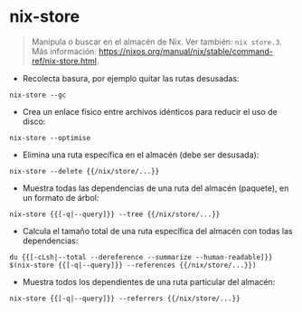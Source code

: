 # nix-store

> Manipula o buscar en el almacén de Nix.
> Ver también: `nix store.3`.
> Más información: <https://nixos.org/manual/nix/stable/command-ref/nix-store.html>.

- Recolecta basura, por ejemplo quitar las rutas desusadas:

`nix-store --gc`

- Crea un enlace físico entre archivos idénticos para reducir el uso de disco:

`nix-store --optimise`

- Elimina una ruta específica en el almacén (debe ser desusada):

`nix-store --delete {{/nix/store/...}}`

- Muestra todas las dependencias de una ruta del almacén (paquete), en un formato de árbol:

`nix-store {{[-q|--query]}} --tree {{/nix/store/...}}`

- Calcula el tamaño total de una ruta específica del almacén con todas las dependencias:

`du {{[-cLsh|--total --dereference --summarize --human-readable]}} $(nix-store {{[-q|--query]}} --references {{/nix/store/...}})`

- Muestra todos los dependientes de una ruta particular del almacén:

`nix-store {{[-q|--query]}} --referrers {{/nix/store/...}}`
